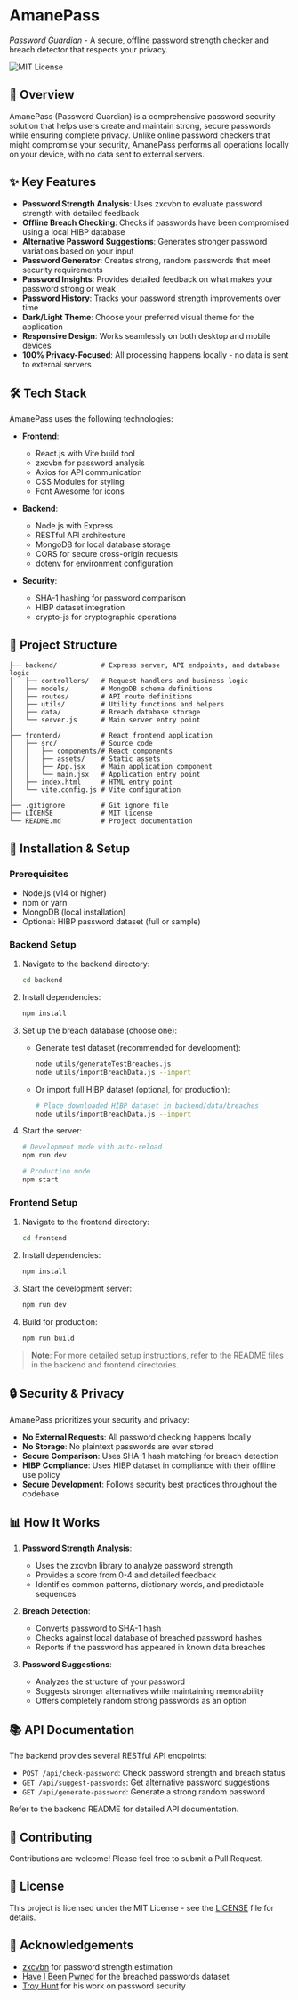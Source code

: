 # AmanePass

*Password Guardian* - A secure, offline password strength checker and breach detector that respects your privacy.

![MIT License](https://img.shields.io/badge/license-MIT-blue.svg)

## 🔐 Overview

AmanePass (Password Guardian) is a comprehensive password security solution that helps users create and maintain strong, secure passwords while ensuring complete privacy. Unlike online password checkers that might compromise your security, AmanePass performs all operations locally on your device, with no data sent to external servers.

## ✨ Key Features

- **Password Strength Analysis**: Uses zxcvbn to evaluate password strength with detailed feedback
- **Offline Breach Checking**: Checks if passwords have been compromised using a local HIBP database
- **Alternative Password Suggestions**: Generates stronger password variations based on your input
- **Password Generator**: Creates strong, random passwords that meet security requirements
- **Password Insights**: Provides detailed feedback on what makes your password strong or weak
- **Password History**: Tracks your password strength improvements over time
- **Dark/Light Theme**: Choose your preferred visual theme for the application
- **Responsive Design**: Works seamlessly on both desktop and mobile devices
- **100% Privacy-Focused**: All processing happens locally - no data is sent to external servers

## 🛠️ Tech Stack

AmanePass uses the following technologies:

- **Frontend**: 
  - React.js with Vite build tool
  - zxcvbn for password analysis
  - Axios for API communication
  - CSS Modules for styling
  - Font Awesome for icons

- **Backend**: 
  - Node.js with Express
  - RESTful API architecture
  - MongoDB for local database storage
  - CORS for secure cross-origin requests
  - dotenv for environment configuration

- **Security**: 
  - SHA-1 hashing for password comparison
  - HIBP dataset integration
  - crypto-js for cryptographic operations

## 📂 Project Structure

```
├── backend/           # Express server, API endpoints, and database logic
│   ├── controllers/   # Request handlers and business logic
│   ├── models/        # MongoDB schema definitions
│   ├── routes/        # API route definitions
│   ├── utils/         # Utility functions and helpers
│   ├── data/          # Breach database storage
│   └── server.js      # Main server entry point
│
├── frontend/          # React frontend application
│   ├── src/           # Source code
│   │   ├── components/# React components
│   │   ├── assets/    # Static assets
│   │   ├── App.jsx    # Main application component
│   │   └── main.jsx   # Application entry point
│   ├── index.html     # HTML entry point
│   └── vite.config.js # Vite configuration
│
├── .gitignore         # Git ignore file
├── LICENSE            # MIT license
└── README.md          # Project documentation
```

## 🚀 Installation & Setup

### Prerequisites

- Node.js (v14 or higher)
- npm or yarn
- MongoDB (local installation)
- Optional: HIBP password dataset (full or sample)

### Backend Setup

1. Navigate to the backend directory:
   ```bash
   cd backend
   ```

2. Install dependencies:
   ```bash
   npm install
   ```

3. Set up the breach database (choose one):
   - Generate test dataset (recommended for development):
     ```bash
     node utils/generateTestBreaches.js
     node utils/importBreachData.js --import
     ```
   - Or import full HIBP dataset (optional, for production):
     ```bash
     # Place downloaded HIBP dataset in backend/data/breaches
     node utils/importBreachData.js --import
     ```

4. Start the server:
   ```bash
   # Development mode with auto-reload
   npm run dev
   
   # Production mode
   npm start
   ```

### Frontend Setup

1. Navigate to the frontend directory:
   ```bash
   cd frontend
   ```

2. Install dependencies:
   ```bash
   npm install
   ```

3. Start the development server:
   ```bash
   npm run dev
   ```

4. Build for production:
   ```bash
   npm run build
   ```

> **Note**: For more detailed setup instructions, refer to the README files in the backend and frontend directories.

## 🔒 Security & Privacy

AmanePass prioritizes your security and privacy:

- **No External Requests**: All password checking happens locally
- **No Storage**: No plaintext passwords are ever stored
- **Secure Comparison**: Uses SHA-1 hash matching for breach detection
- **HIBP Compliance**: Uses HIBP dataset in compliance with their offline use policy
- **Secure Development**: Follows security best practices throughout the codebase

## 📊 How It Works

1. **Password Strength Analysis**:
   - Uses the zxcvbn library to analyze password strength
   - Provides a score from 0-4 and detailed feedback
   - Identifies common patterns, dictionary words, and predictable sequences

2. **Breach Detection**:
   - Converts password to SHA-1 hash
   - Checks against local database of breached password hashes
   - Reports if the password has appeared in known data breaches

3. **Password Suggestions**:
   - Analyzes the structure of your password
   - Suggests stronger alternatives while maintaining memorability
   - Offers completely random strong passwords as an option

## 📚 API Documentation

The backend provides several RESTful API endpoints:

- `POST /api/check-password`: Check password strength and breach status
- `GET /api/suggest-passwords`: Get alternative password suggestions
- `GET /api/generate-password`: Generate a strong random password

Refer to the backend README for detailed API documentation.

## 🤝 Contributing

Contributions are welcome! Please feel free to submit a Pull Request.

## 📄 License

This project is licensed under the MIT License - see the [LICENSE](LICENSE) file for details.

## 🙏 Acknowledgements

- [zxcvbn](https://github.com/dropbox/zxcvbn) for password strength estimation
- [Have I Been Pwned](https://haveibeenpwned.com/) for the breached passwords dataset
- [Troy Hunt](https://www.troyhunt.com/) for his work on password security